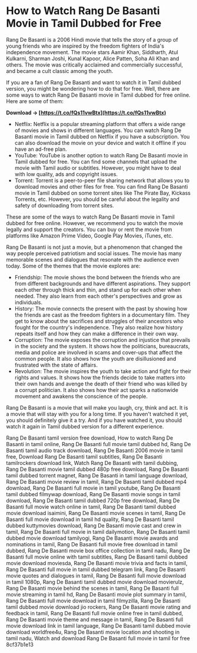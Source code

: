 
 
# How to Watch Rang De Basanti Movie in Tamil Dubbed for Free
 
Rang De Basanti is a 2006 Hindi movie that tells the story of a group of young friends who are inspired by the freedom fighters of India's independence movement. The movie stars Aamir Khan, Siddharth, Atul Kulkarni, Sharman Joshi, Kunal Kapoor, Alice Patten, Soha Ali Khan and others. The movie was critically acclaimed and commercially successful, and became a cult classic among the youth.
 
If you are a fan of Rang De Basanti and want to watch it in Tamil dubbed version, you might be wondering how to do that for free. Well, there are some ways to watch Rang De Basanti movie in Tamil dubbed for free online. Here are some of them:
 
**Download → [https://t.co/fQs11vwBtx](https://t.co/fQs11vwBtx)**


 
- Netflix: Netflix is a popular streaming platform that offers a wide range of movies and shows in different languages. You can watch Rang De Basanti movie in Tamil dubbed on Netflix if you have a subscription. You can also download the movie on your device and watch it offline if you have an ad-free plan.
- YouTube: YouTube is another option to watch Rang De Basanti movie in Tamil dubbed for free. You can find some channels that upload the movie with Tamil audio or subtitles. However, you might have to deal with low quality, ads and copyright issues.
- Torrent: Torrent is a peer-to-peer file sharing network that allows you to download movies and other files for free. You can find Rang De Basanti movie in Tamil dubbed on some torrent sites like The Pirate Bay, Kickass Torrents, etc. However, you should be careful about the legality and safety of downloading from torrent sites.

These are some of the ways to watch Rang De Basanti movie in Tamil dubbed for free online. However, we recommend you to watch the movie legally and support the creators. You can buy or rent the movie from platforms like Amazon Prime Video, Google Play Movies, iTunes, etc.
  
Rang De Basanti is not just a movie, but a phenomenon that changed the way people perceived patriotism and social issues. The movie has many memorable scenes and dialogues that resonate with the audience even today. Some of the themes that the movie explores are:

- Friendship: The movie shows the bond between the friends who are from different backgrounds and have different aspirations. They support each other through thick and thin, and stand up for each other when needed. They also learn from each other's perspectives and grow as individuals.
- History: The movie connects the present with the past by showing how the friends are cast as the freedom fighters in a documentary film. They get to know about the sacrifices and struggles of their ancestors who fought for the country's independence. They also realize how history repeats itself and how they can make a difference in their own way.
- Corruption: The movie exposes the corruption and injustice that prevails in the society and the system. It shows how the politicians, bureaucrats, media and police are involved in scams and cover-ups that affect the common people. It also shows how the youth are disillusioned and frustrated with the state of affairs.
- Revolution: The movie inspires the youth to take action and fight for their rights and values. It shows how the friends decide to take matters into their own hands and avenge the death of their friend who was killed by a corrupt politician. It also shows how their act sparks a nationwide movement and awakens the conscience of the people.

Rang De Basanti is a movie that will make you laugh, cry, think and act. It is a movie that will stay with you for a long time. If you haven't watched it yet, you should definitely give it a try. And if you have watched it, you should watch it again in Tamil dubbed version for a different experience.
 
Rang De Basanti tamil version free download,  How to watch Rang De Basanti in tamil online,  Rang De Basanti full movie tamil dubbed hd,  Rang De Basanti tamil audio track download,  Rang De Basanti 2006 movie in tamil free,  Download Rang De Basanti tamil subtitles,  Rang De Basanti tamilrockers download link,  Watch Rang De Basanti with tamil dubbing,  Rang De Basanti movie tamil dubbed 480p free download,  Rang De Basanti tamil dubbed torrent magnet,  Rang De Basanti in tamil language download,  Rang De Basanti movie review in tamil,  Rang De Basanti tamil dubbed mp4 download,  Rang De Basanti full movie in tamil youtube,  Rang De Basanti tamil dubbed filmywap download,  Rang De Basanti movie songs in tamil download,  Rang De Basanti tamil dubbed 720p free download,  Rang De Basanti full movie watch online in tamil,  Rang De Basanti tamil dubbed movie download isaimini,  Rang De Basanti movie scenes in tamil,  Rang De Basanti full movie download in tamil hd quality,  Rang De Basanti tamil dubbed kuttymovies download,  Rang De Basanti movie cast and crew in tamil,  Rang De Basanti full movie in tamil dailymotion,  Rang De Basanti tamil dubbed movie download tamilyogi,  Rang De Basanti movie awards and nominations in tamil,  Rang De Basanti full movie free download in tamil dubbed,  Rang De Basanti movie box office collection in tamil nadu,  Rang De Basanti full movie online with tamil subtitles,  Rang De Basanti tamil dubbed movie download moviesda,  Rang De Basanti movie trivia and facts in tamil,  Rang De Basanti full movie in tamil dubbed telegram link,  Rang De Basanti movie quotes and dialogues in tamil,  Rang De Basanti full movie download in tamil 1080p,  Rang De Basanti tamil dubbed movie download movierulz,  Rang De Basanti movie behind the scenes in tamil,  Rang De Basanti full movie streaming in tamil hd,  Rang De Basanti movie plot summary in tamil,  Rang De Basanti full movie download in tamil filmyzilla,  Rang De Basanti tamil dubbed movie download jio rockers,  Rang De Basanti movie rating and feedback in tamil,  Rang De Basanti full movie online free in tamil dubbed,  Rang De Basanti movie theme and message in tamil,  Rang De Basanti full movie download link in tamil language,  Rang De Basanti tamil dubbed movie download worldfree4u,  Rang De Basanti movie location and shooting in tamil nadu,  Watch and download Rang De Basanti full movie in tamil for free
 8cf37b1e13
 
